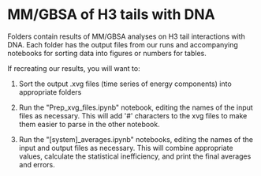 # MM/GBSA of H3 tails with DNA

Folders contain results of MM/GBSA analyses on H3 tail interactions with DNA. Each folder has the output files from our runs and accompanying notebooks for sorting data into figures or numbers for tables.

If recreating our results, you will want to:

1) Sort the output .xvg files (time series of energy components) into appropriate folders

2) Run the "Prep_xvg_files.ipynb" notebook, editing the names of the input files as necessary. This will add '#' characters to the xvg files to make them easier to parse in the other notebook.

3) Run the "[system]_averages.ipynb" notebooks, editing the names of the input and output files as necessary. This will combine appropriate values, calculate the statistical inefficiency, and print the final averages and errors.
